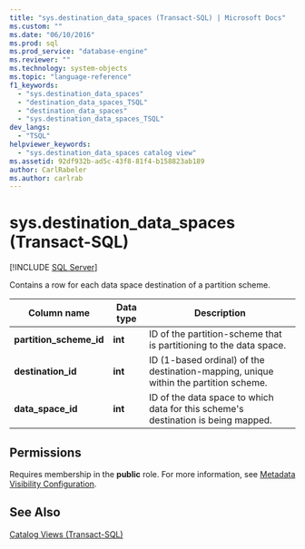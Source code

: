 ```yaml
---
title: "sys.destination_data_spaces (Transact-SQL) | Microsoft Docs"
ms.custom: ""
ms.date: "06/10/2016"
ms.prod: sql
ms.prod_service: "database-engine"
ms.reviewer: ""
ms.technology: system-objects
ms.topic: "language-reference"
f1_keywords: 
  - "sys.destination_data_spaces"
  - "destination_data_spaces_TSQL"
  - "destination_data_spaces"
  - "sys.destination_data_spaces_TSQL"
dev_langs: 
  - "TSQL"
helpviewer_keywords: 
  - "sys.destination_data_spaces catalog view"
ms.assetid: 92df932b-ad5c-43f8-81f4-b158823ab189
author: CarlRabeler
ms.author: carlrab
---
```

# sys.destination_data_spaces (Transact-SQL)
[!INCLUDE [SQL Server](../../includes/applies-to-version/sqlserver.md)]

  Contains a row for each data space destination of a partition scheme.  
  
|Column name|Data type|Description|  
|-----------------|---------------|-----------------|  
|**partition_scheme_id**|**int**|ID of the partition-scheme that is partitioning to the data space.|  
|**destination_id**|**int**|ID (1-based ordinal) of the destination-mapping, unique within the partition scheme.|  
|**data_space_id**|**int**|ID of the data space to which data for this scheme's destination is being mapped.|  
  
## Permissions  
 Requires membership in the **public** role. For more information, see [Metadata Visibility Configuration](../../relational-databases/security/metadata-visibility-configuration.md).  
  
## See Also  
 [Catalog Views &#40;Transact-SQL&#41;](../../relational-databases/system-catalog-views/catalog-views-transact-sql.md)  
  
  

